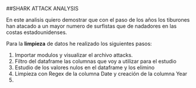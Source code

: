 ##SHARK ATTACK ANALYSIS

En este analisis quiero demostrar que con el paso de los años los tiburones han atacado a un mayor numero de surfistas que de nadadores en las costas estadounidenses.

Para la **limpieza** de datos he realizado los siguientes pasos:
1. Importar modulos y visualizar el archivo attacks.
2. Filtro del dataframe las columnas que voy a utilizar para el estudio
3. Estudio de los valores nulos en el dataframe y los elimino
4. Limpieza con Regex de la columna Date y creación de la columna Year
5. 
